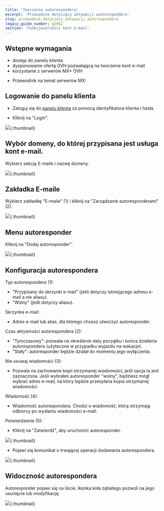```yaml
---
title: 'Tworzenie autorespondera'
excerpt: 'Przewodnik dotyczący aktywacji autorespondera'
slug: przewodnik_dotyczacy_aktywacji_autorespondera
legacy_guide_number: g2052
section: 'Funkcjonalności kont e-mail'
---
```


## Wstępne wymagania

- dostęp do panelu klienta
- dysponowanie ofertą OVH pozwalającą na tworzenie kont e-mail
- korzystanie z serwerów MX* OVH


* Przewodnik na temat serwerów MX: []({legacy}2003)


## Logowanie do panelu klienta

- Zaloguj się do [panelu klienta](https://www.ovh.com/manager/web) za pomocą identyfikatora klienta i hasła.

- Kliknij na "Login".



![](images/img_3592.jpg){.thumbnail}


## Wybór domeny, do której przypisana jest usługa kont e-mail.
Wybierz sekcję E-maile i nazwę domeny.

![](images/img_3600.jpg){.thumbnail}


## Zakładka E-maile
Wybierz zakładkę "E-maile" (1) i kliknij na "Zarządzanie autoresponderami" (2).

![](images/img_3597.jpg){.thumbnail}


## Menu autoresponder
Kliknij na "Dodaj autoresponder".

![](images/img_3598.jpg){.thumbnail}


## Konfiguracja autorespondera
Typ autorespondera (1):

- "Przypisany do skrzynki e-mail" (jeśli dotyczy istniejącego adresu e-mail a nie aliasu).
- "Wolny" (jeśli dotyczy aliasu).

Skrzynka e-mail:
- Adres e-mail lub alias, dla którego chcesz utworzyć autoresponder.

Czas aktywności autorespondera (2):
- "Tymczasowy": pozwala na określenie daty początku i końca działania autorespondera (użyteczne w przypadku wyjazdu na wakacje).
- "Stały": autoresponder będzie działał do momentu jego wyłączenia. 

Nie usuwaj wiadomości (3):
- Pozwala na zachowanie kopii otrzymanej wiadomości, jeśli opcja ta jest zaznaczona. Jeśli wybrałeś autoresponder "wolny", będziesz mógł wybrać adres e-mail, na który będzie przesyłana kopia otrzymanej wiadomości.

Wiadomość (4):
- Wiadomość autorespondera. Chodzi o wiadomość, którą otrzymają odbiorcy po wysłaniu wiadomości e-mail.

Potwierdzenie (5):
- Kliknij na "Zatwierdź", aby uruchomić autoresponder.



![](images/img_3589.jpg){.thumbnail}

- Pojawi się komunikat o trwającej operacji dodawania autorespondera.



![](images/img_3590.jpg){.thumbnail}


## Widoczność autorespondera
Autoresponder pojawi się na liście. Ikonka koła zębatego pozwoli na jego usunięcie lub modyfikację.

![](images/img_3599.jpg){.thumbnail}

